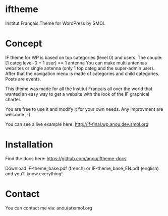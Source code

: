 iftheme
=======

Institut Français Theme for WordPress by SMOL


Concept
=======
IF theme for WP is based on top categories (level 0) and users.
The couple: [1 categ level-0 + 1 user] == 1 antenna
You can make multi antennas websites or single antenna (only 1 top categ and the super-admin user). After that the navigation menu is made of categories and child categories. Posts are events.

This theme was made for all the Institut Français all over the world that wanted an easy way to get a website with the look of the IF graphical charter.

You are free to use it and modify it for your own needs.
Any improvment are welcome ;-)

You can see a live example here: http://if-final.wp.anou.dev.smol.org

Installation
============
Find the docs here: https://github.com/anou/iftheme-docs

Download IF-theme_base.pdf (french) or IF-theme_base_EN.pdf (english) and you'll know everything!

Contact
=======
You can contact me via: anou(at)smol.org
